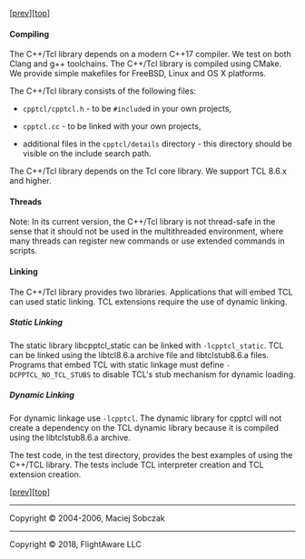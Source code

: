[[prev](errors.md)][[top](README.md)]  

#### Compiling  

The C++/Tcl library depends on a modern C++17 compiler. We test on both Clang and g++ toolchains. The C++/Tcl library is compiled using CMake. We provide simple makefiles for FreeBSD, Linux and OS X platforms.  

The C++/Tcl library consists of the following files:  

*   `cpptcl/cpptcl.h` - to be `#include`d in your own projects,  

*   `cpptcl.cc` - to be linked with your own projects,
*   additional files in the `cpptcl/details` directory - this directory should be visible on the include search path.  

The C++/Tcl library depends on the Tcl core library. We support TCL 8.6.x and higher.  

#### Threads

Note: In its current version, the C++/Tcl library is not thread-safe in the sense that it should not be used in the multithreaded environment, where many threads can register new commands or use extended commands in scripts.

#### Linking

The C++/Tcl library provides two libraries. Applications that will embed TCL can used static linking. TCL extensions require the use of dynamic linking.

##### Static Linking

The static library libcpptcl_static can be linked with `-lcpptcl_static`. TCL can be linked using the libtcl8.6.a archive file and libtclstub8.6.a files. Programs that embed TCL with static linkage must define `-DCPPTCL_NO_TCL_STUBS` to disable TCL's stub mechanism for dynamic loading.

##### Dynamic Linking

For dynamic linkage use `-lcpptcl`. The dynamic library for cpptcl will not create a dependency on the TCL dynamic library because it is compiled using the libtclstub8.6.a archive.  

The test code, in the test directory, provides the best examples of using the C++/TCL library. The tests include TCL interpreter creation and TCL extension creation.  

[[prev](errors.md)][[top](README.md)]  

* * *

Copyright © 2004-2006, Maciej Sobczak  

* * *

Copyright © 2018, FlightAware LLC

